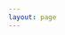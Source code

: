 ```yaml
---
layout: page
---
```


<script setup>
import {
  VPTeamPage,
  VPTeamPageTitle,
  VPTeamMembers,
  VPTeamPageSection
} from 'vitepress/theme'


const coreMembers = [
  {
    avatar: '../images/team/andras.webp',
    name: 'Andras Bacsai',
    title: 'Founder, Lead Developer',
    links: [
      { icon: 'github', link: 'https://github.com/andrasbacsai' },
      { icon: 'expedia', link: 'https://heyandras.dev' },
      { icon: 'x', link: 'https://x.com/heyandras' },
      { icon: 'bluesky', link: 'https://bsky.app/profile/heyandras.dev' }
    ]
  },
  {
    avatar: '../images/team/peak.webp',
    name: 'Peaklabs Dev',
    title: 'Core Developer',
    links: [
      { icon: 'github', link: 'https://github.com/peaklabs-dev' },
      { icon: 'x', link: 'https://x.com/peaklabs_dev' },
      { icon: 'bluesky', link: 'https://bsky.app/profile/peaklabs.dev' },
      { icon: 'mastodon', link: 'https://fosstodon.org/@peaklabs_dev' }
    ]
  },
  {
    avatar: '../images/team/shadowarcanist.webp',
    name: 'ShadowArcanist',
    title: 'Community Lead, Docs Maintainer',
    links: [
      { icon: 'github', link: 'https://github.com/shadowarcanist' },
      { icon: 'expedia', link: 'https://shadowarcanist.com' },
      { icon: 'x', link: 'https://x.com/shadowarcanist' }
    ]
  },
  {
    avatar: '../images/team/serdar.webp',
    name: 'Serdar Yerdelen',
    title: 'Community Moderator, Docs Maintainer',
    links: [
      { icon: 'github', link: 'https://github.com/justserdar' },
      { icon: 'expedia', link: 'https://justserdar.dev' },
      { icon: 'x', link: 'https://x.com/darwebdb' }
    ]
  },
  {
    avatar: '../images/team/aditya.webp',
    name: 'Aditya Tripathi',
    title: 'Developer, Community Moderator',
    links: [
      { icon: 'github', link: 'https://github.com/adiologydev' },
      { icon: 'expedia', link: 'https://adiology.dev' },
      { icon: 'x', link: 'https://x.com/AdityaTripathiD' }
    ]
  },
  {
    avatar: '../images/team/oren.webp',
    name: 'Oren Aksakal',
    title: 'Developer',
    links: [
      { icon: 'github', link: 'https://github.com/orenaksakal' },
      { icon: 'x', link: 'https://x.com/orenaksakal' }
    ]
  },
  {
    avatar: '../images/team/coollabs.webp',
    name: 'You?',
    title: 'Will You Be Next?'
  }
]

</script>

<VPTeamPage>
  <VPTeamPageTitle>
    <template #title>
      coolLabs Team
    </template>
    <template #lead>
      The development of Coolify is guided by an international team, some of whom have chosen to be featured below.
    </template>
  </VPTeamPageTitle>
  <VPTeamMembers size="small" :members="coreMembers" />
</VPTeamPage>
